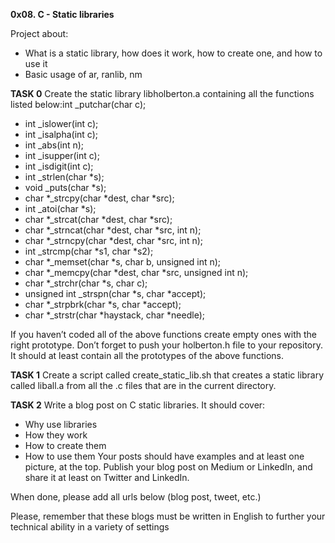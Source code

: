 **0x08. C - Static libraries**

Project about:
* What is a static library, how does it work, how to create one, and how to use it
* Basic usage of ar, ranlib, nm

**TASK 0**
Create the static library libholberton.a containing all the functions listed below:int _putchar(char c);
* int _islower(int c);
* int _isalpha(int c);
* int _abs(int n);
* int _isupper(int c);
* int _isdigit(int c);
* int _strlen(char *s);
* void _puts(char *s);
* char *_strcpy(char *dest, char *src);
* int _atoi(char *s);
* char *_strcat(char *dest, char *src);
* char *_strncat(char *dest, char *src, int n);
* char *_strncpy(char *dest, char *src, int n);
* int _strcmp(char *s1, char *s2);
* char *_memset(char *s, char b, unsigned int n);
* char *_memcpy(char *dest, char *src, unsigned int n);
* char *_strchr(char *s, char c);
* unsigned int _strspn(char *s, char *accept);
* char *_strpbrk(char *s, char *accept);
* char *_strstr(char *haystack, char *needle);

If you haven’t coded all of the above functions create empty ones with the right prototype.
Don’t forget to push your holberton.h file to your repository. It should at least contain all the prototypes of the above functions.

**TASK 1**
Create a script called create_static_lib.sh that creates a static library called liball.a from all the .c files that are in the current directory.

**TASK 2**
Write a blog post on C static libraries. It should cover:
* Why use libraries
* How they work
* How to create them
* How to use them
Your posts should have examples and at least one picture, at the top. Publish your blog post on Medium or LinkedIn, and share it at least on Twitter and LinkedIn.

When done, please add all urls below (blog post, tweet, etc.)

Please, remember that these blogs must be written in English to further your technical ability in a variety of settings